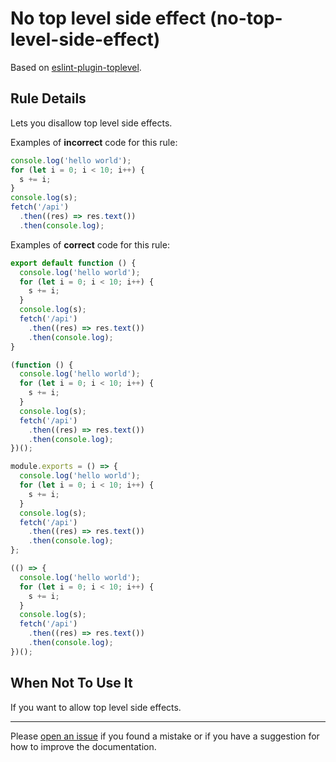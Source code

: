 # No top level side effect (no-top-level-side-effect)

Based on [eslint-plugin-toplevel].

## Rule Details

Lets you disallow top level side effects.

Examples of **incorrect** code for this rule:

```javascript
console.log('hello world');
for (let i = 0; i < 10; i++) {
  s += i;
}
console.log(s);
fetch('/api')
  .then((res) => res.text())
  .then(console.log);
```

Examples of **correct** code for this rule:

```javascript
export default function () {
  console.log('hello world');
  for (let i = 0; i < 10; i++) {
    s += i;
  }
  console.log(s);
  fetch('/api')
    .then((res) => res.text())
    .then(console.log);
}
```

```javascript
(function () {
  console.log('hello world');
  for (let i = 0; i < 10; i++) {
    s += i;
  }
  console.log(s);
  fetch('/api')
    .then((res) => res.text())
    .then(console.log);
})();
```

```javascript
module.exports = () => {
  console.log('hello world');
  for (let i = 0; i < 10; i++) {
    s += i;
  }
  console.log(s);
  fetch('/api')
    .then((res) => res.text())
    .then(console.log);
};
```

```javascript
(() => {
  console.log('hello world');
  for (let i = 0; i < 10; i++) {
    s += i;
  }
  console.log(s);
  fetch('/api')
    .then((res) => res.text())
    .then(console.log);
})();
```

## When Not To Use It

If you want to allow top level side effects.

---

Please [open an issue] if you found a mistake or if you have a suggestion for
how to improve the documentation.

[eslint-plugin-toplevel]: https://github.com/HKalbasi/eslint-plugin-toplevel
[open an issue]: https://github.com/ericcornelissen/eslint-plugin-top/issues/new?labels=documentation&template=documentation.md
